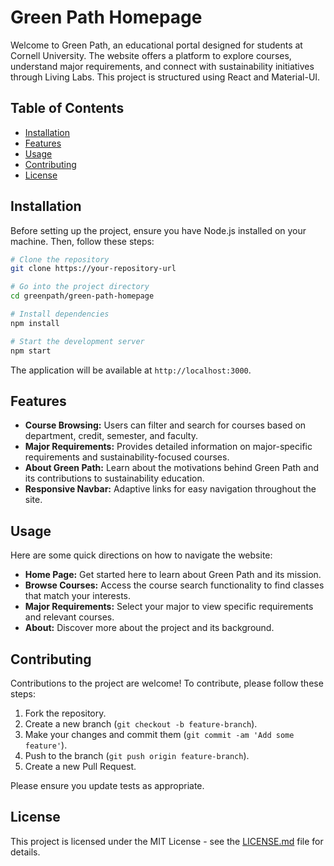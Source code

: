 # Green Path Homepage

Welcome to Green Path, an educational portal designed for students at Cornell University. The website offers a platform to explore courses, understand major requirements, and connect with sustainability initiatives through Living Labs. This project is structured using React and Material-UI.

## Table of Contents

- [Installation](#installation)
- [Features](#features)
- [Usage](#usage)
- [Contributing](#contributing)
- [License](#license)

## Installation

Before setting up the project, ensure you have Node.js installed on your machine. Then, follow these steps:

```bash
# Clone the repository
git clone https://your-repository-url

# Go into the project directory
cd greenpath/green-path-homepage

# Install dependencies
npm install

# Start the development server
npm start
```

The application will be available at `http://localhost:3000`.

## Features

- **Course Browsing:** Users can filter and search for courses based on department, credit, semester, and faculty.
- **Major Requirements:** Provides detailed information on major-specific requirements and sustainability-focused courses.
- **About Green Path:** Learn about the motivations behind Green Path and its contributions to sustainability education.
- **Responsive Navbar:** Adaptive links for easy navigation throughout the site.

## Usage

Here are some quick directions on how to navigate the website:

- **Home Page:** Get started here to learn about Green Path and its mission.
- **Browse Courses:** Access the course search functionality to find classes that match your interests.
- **Major Requirements:** Select your major to view specific requirements and relevant courses.
- **About:** Discover more about the project and its background.

## Contributing

Contributions to the project are welcome! To contribute, please follow these steps:

1. Fork the repository.
2. Create a new branch (`git checkout -b feature-branch`).
3. Make your changes and commit them (`git commit -am 'Add some feature'`).
4. Push to the branch (`git push origin feature-branch`).
5. Create a new Pull Request.

Please ensure you update tests as appropriate.

## License

This project is licensed under the MIT License - see the [LICENSE.md](LICENSE.md) file for details.

